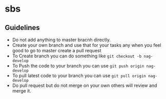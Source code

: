 # sbs
## Guidelines
* Do not add anything to master bracnh directly.
* Create your own branch and use that for your tasks any when you feel good to go to master create a pull request
* To Create branch you can do something like `git checkout -b nag-develop`
* To Push the code to your branch you can use `git push origin nag-develop`
* To pull latest code to your branch you can use `git pull origin nag-develop`
* Do pull request but do not merge on your own others will review and merge it.
